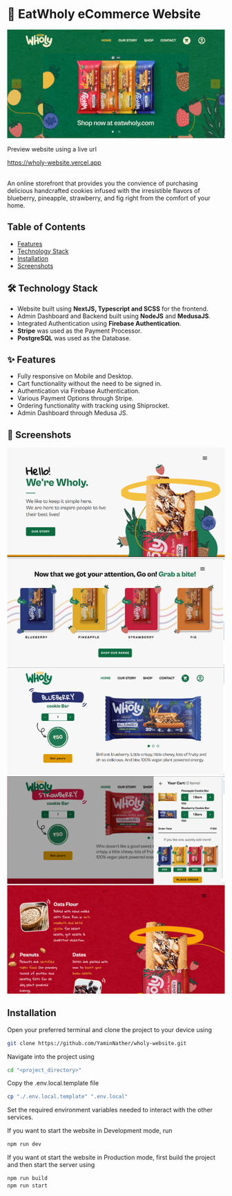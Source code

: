 # 🛒 EatWholy eCommerce Website
<img src="readme_images/home_page_hero_section.png" />

<div>
    <p>Preview website using a live url</p>
    <a href="https://wholy-website.vercel.app">
        https://wholy-website.vercel.app
    </a>
</div>

<br />

An online storefront that provides you the convience of purchasing delicious handcrafted cookies infused with the irresistible flavors of blueberry, pineapple, strawberry, and fig right from the comfort of your home.

## Table of Contents
- [Features](#features)
- [Technology Stack](#technology-stack)
- [Installation](installation)
- [Screenshots](screenshots)

## 🛠️ Technology Stack
- Website built using **NextJS, Typescript and SCSS** for the frontend.
- Admin Dashboard and Backend built using **NodeJS** and **MedusaJS**.
- Integrated Authentication using **Firebase Authentication**.
- **Stripe** was used as the Payment Processor.
- **PostgreSQL** was used as the Database.

## ✨ Features
- Fully responsive on Mobile and Desktop.
- Cart functionality without the need to be signed in.
- Authentication via Firebase Authentication.
- Various Payment Options through Stripe.
- Ordering functionality with tracking using Shiprocket.
- Admin Dashboard through Medusa JS.

## 📸 Screenshots
<img src="readme_images/home_page_story_section.png" />

<img src="readme_images/call_to_action_section.png" />

<img src="readme_images/products_page_main_section.png" />

<img src="readme_images/cart.png" />

<img src="readme_images/products_page_ingredients_section.png" />

## Installation
Open your preferred terminal and clone the project to your device using

```sh
git clone https://github.com/YaminNather/wholy-website.git
```

Navigate into the project using
```sh
cd "<project_directory>"
```

Copy the .env.local.template file 
```sh
cp "./.env.local.template" ".env.local"
```

Set the required environment variables needed to interact with the other services.

If you want to start the website in Development mode, run 

```sh
npm run dev
```

If you want ot start the website in Production mode, first build the project and then start the server using
```sh
npm run build
npm run start
```